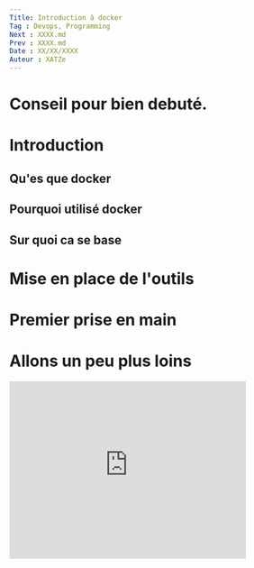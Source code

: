```yaml
---
Title: Introduction à docker
Tag : Devops, Programming
Next : XXXX.md
Prev : XXXX.md
Date : XX/XX/XXXX
Auteur : XATZe
---
```


# Conseil pour bien debuté.


# Introduction 


## Qu'es que docker


## Pourquoi utilisé docker


## Sur quoi ca se base

# Mise en place de l'outils


# Premier prise en main


# Allons un peu plus loins 

<iframe width="420" height="315" src="http://www.youtube.com/embed/dQw4w9WgXcQ" frameborder="0" allowfullscreen></iframe>

